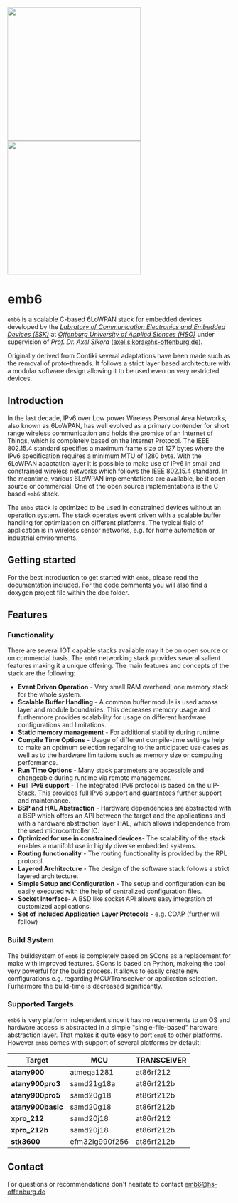 <img src="https://raw.github.com/hso-esk/_meta/master/fh-offenburg_schrift_2010_72dpi.png" width="300">
<img src="https://raw.github.com/hso-esk/_meta/master/ei-fb_rgb_300.jpg" width="300">

emb6
========

`emb6` is a scalable C-based 6LoWPAN stack for embedded devices developed by the
[*Labratory of Communication Electronics and Embedded Devices (ESK)*](http://ei.hs-offenburg.de/labore/embedded-systems-und-kommunikationselektronik/) at
[*Offenburg University of Applied Siences (HSO)*](http://www.hs-offenburg.de/) under supervision of *Prof. Dr. Axel Sikora* (axel.sikora@hs-offenburg.de).

Originally derived from Contiki several adaptations have been made such as the
removal of proto-threads. It follows a strict layer based architecture with a
modular software design allowing it to be used even on very restricted devices.


Introduction
------------

In the last decade, IPv6 over Low power Wireless Personal Area Networks, also
known as 6LoWPAN, has well evolved as a primary contender for short range
wireless communication and holds the promise of an Internet of Things, which is
completely based on the Internet Protocol. The IEEE 802.15.4 standard specifies
a maximum frame size of 127 bytes where the IPv6 specification requires a
minimum MTU of 1280 byte. With the 6LoWPAN adaptation layer it is possible to
make use of IPv6 in small and constrained wireless networks which follows the
IEEE 802.15.4 standard. In the meantime, various 6LoWPAN implementations are
available, be it open source or commercial. One of the open source
implementations is the C-based `emb6` stack.

The `emb6` stack is optimized to be used in constrained devices without an
operation system. The stack operates event driven with a scalable buffer
handling for optimization on different platforms. The typical field of
application is in wireless sensor networks, e.g. for home automation or
industrial environments.


Getting started
---------------

For the best introduction to get started with `emb6`, please read the
documentation included. For the code comments you will also find a doxygen
project file within the doc folder.

Features
---------

### Functionality

There are several IOT capable stacks available may it be on open source or on
commercial basis. The `emb6` networking stack provides several salient features
making it a unique offering. The main features and concepts of the stack are the
following:

* **Event Driven Operation** - Very small RAM overhead, one memory stack for the
whole system.      
* **Scalable Buffer Handling** - A common buffer module is used across layer and
module boundaries. This decreases memory usage and furthermore provides
scalability for usage on different hardware configurations and limitations.
* **Static memory management** - For additional stability during runtime.
* **Compile Time Options** - Usage of different compile-time settings help to
make an optimum selection regarding to the anticipated use cases as well as to
the hardware limitations such as memory size or computing performance.
* **Run Time Options** - Many stack parameters are accessible and changeable
during runtime via remote management.
* **Full IPv6 support** - The integrated IPv6 protocol is based on the
uIP-Stack. This provides full IPv6 support and guarantees further support
and maintenance.
* **BSP and HAL Abstraction** - Hardware dependencies are abstracted with a BSP
which offers an API between the target and the applications and with a hardware
abstraction layer HAL, which allows independence from the used
microcontroller IC.
* **Optimized for use in constrained devices**- The scalability of the stack
enables a manifold use in highly diverse embedded systems.
* **Routing functionality** - The routing functionality is provided by the RPL
protocol.
* **Layered Architecture** - The design of the software stack follows a strict
layered architecture.
* **Simple Setup and Configuration** - The setup and configuration can be easily
executed with the help of centralized configuration files.
* **Socket Interface**- A BSD like socket API allows easy integration of
customized applications.
* **Set of included Application Layer Protocols** - e.g. COAP (further will follow)


### Build System

The buildsystem of `emb6` is completely based on SCons as a replacement for make
with improved features. SCons is based on Python, makeing the tool very powerful
for the build process. It allows to easily create new configurations e.g. regarding
MCU/Transceiver or application selection. Furhermore the build-time is decreased
significantly.

### Supported Targets

`emb6` is very platform independent since it has no requirements to an OS and
hardware access is abstracted in a simple "single-file-based" hardware
abstraction layer. That makes it quite easy to port `emb6` to other platforms.
However `emb6` comes with support of several platforms by default:


Target | MCU | TRANSCEIVER
-------|-----| ------------
**atany900** | atmega1281 | at86rf212
**atany900pro3** | samd21g18a | at86rf212b
**atany900pro5** | samd20g18 | at86rf212b
**atany900basic** | samd20g18 | at86rf212b
**xpro_212** | samd20j18 | at86rf212
**xpro_212b** | samd20j18 | at86rf212b
**stk3600** | efm32lg990f256 | at86rf212b


Contact
--------

For questions or recommendations don't hesitate to contact emb6@hs-offenburg.de

[1]: http://ei.hs-offenburg.de/labore/embedded-systems-und-kommunikationselektronik/
